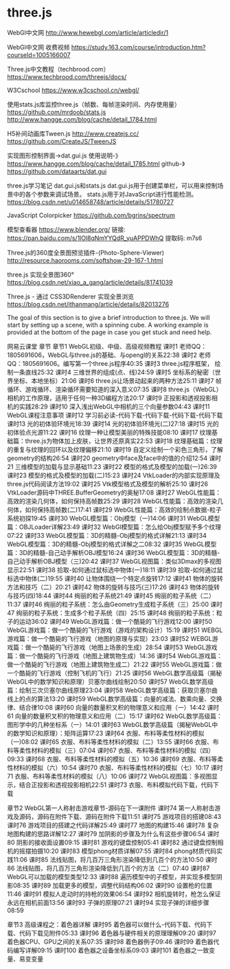 # three.js

WebGl中文网
http://www.hewebgl.com/article/articledir/1

WebGl中文网 收费视频
https://study.163.com/course/introduction.htm?courseId=1005166007

Three.js中文教程（techbrood.com）
https://www.techbrood.com/threejs/docs/

W3Cschool
https://www.w3cschool.cn/webgl/

使用stats.js库监控three.js（帧数、每帧渲染时间、内存使用量）
https://github.com/mrdoob/stats.js
http://www.hangge.com/blog/cache/detail_1784.html

H5补间动画库Tween.js
http://www.createjs.cc/
https://github.com/CreateJS/TweenJS

实现图形控制界面->dat.gui.js
使用说明-》https://www.hangge.com/blog/cache/detail_1785.html
github-》https://github.com/dataarts/dat.gui

three.js学习笔记 dat.gui.js和stats.js
dat.gui.js用于创建菜单栏，可以用来控制场景中的各个参数来调试场景。
stats.js用于对JavaScript进行性能检测。
https://blog.csdn.net/u014658748/article/details/51780727

JavaScript Colorpicker 
https://github.com/bgrins/spectrum

模型查看器
https://www.blender.org/
链接: https://pan.baidu.com/s/1lOl8qNmYYQdR_yuAPPDWhQ 提取码: m7s6

Three.js的360度全景图预览插件-(Photo-Sphere-Viewer)
http://resource.haorooms.com/softshow-29-167-1.html

three.js 实现全景图360°
https://blog.csdn.net/xiao_a_gang/article/details/81741039

Three.js - 通过 CSS3DRenderer 实现全景浏览
https://blog.csdn.net/ithanmang/article/details/82013276

The goal of this section is to give a brief introduction to three.js. We will start by setting up a scene, with a spinning cube. A working example is provided at the bottom of the page in case you get stuck and need help.

网易云课堂 章节
章节1 WebGL初级、中级、高级视频教程
课时1 老师QQ：1805691606，WebGL与three.js的基础、与opengl的关系22:38
课时2 老师QQ：1805691606。编写第一个three.js程序40:35
课时3 three.js程序框架， 绘制一条直线25:32
课时4 三维世界的组成(点、线)24:59
课时5 坐标系的秘密（世界坐标、本地坐标）21:06
课时6 three.js让场景动起来的两种方法25:11
课时7 帧循环、游戏循环、渲染循环需要知道的深入意义07:35
课时8 three.js（WebGL）相机的工作原理，适用于任何一种3D编程方法20:17
课时9 正投影和透视投影相机的实践28:29
课时10 深入浅出WebGL中相机的三个向量参数04:43
课时11 WebGL课程注意事项
课时12 学习前必读-代码下载-代码下载-代码下载-代码下载
课时13 光的初体验环境光18:39
课时14 光的初体验环境光(二)27:18
课时15 光的初体验点光源11:22
课时16 纹理一种让模型美丽的特殊技能08:10
课时17 纹理基础篇：three.js为物体加上皮肤，让世界还原真实22:53
课时18 纹理基础篇：纹理的重复与纹理的回环以及纹理偏移21:10
课时19 自定义绘制一个彩色三角形，了解geometry的结构26:54
课时20 geometry中face及face中的值的介绍12:54
课时21 三维模型的加载与显示基础11:23
课时22 模型的格式及模型的加载(一)26:39
课时23 模型的格式及模型的加载(二)15:23
课时24 VtkLoader的内部实现原理及three.js代码阅读方法19:02
课时25 Vtk模型格式及模型的解析25:10
课时26 VtkLoader源码中THREE.BufferGeometry的奥秘17:08
课时27 WebGL性能篇：高效的渲染几何体，如何保持高帧数25:29
课时28 WebGL性能篇：高效的渲染几何体，如何保持高帧数(二)17:41
课时29 WebGL性能篇：高效的绘制点数据-粒子系统初探19:45
课时30 WebGL模型篇：Obj模型（一)14:06
课时31 WebGL模型篇：OBJLoader详解23:49
课时32 WebGl模型篇：怎么给Obj模型赋予多个纹理07:22
课时33 WebGL模型篇：3D的精髓-Obj模型的格式详解21:13
课时34 WebGL模型篇：3D的精髓-Obj模型的格式详解之二08:32
课时35 WebGL模型篇：3D的精髓-自己动手解析OBJ模型16:24
课时36 WebGL模型篇：3D的精髓-自己动手解析OBJ模型（三)20:42
课时37 WebGL视图篇：类似3Dmax的多视图显示22:51
课时38 拾取-如何通过鼠标选中物体(一)18:11
课时39 拾取-如何通过鼠标选中物体(二)19:55
课时40 让物体围绕一个特定点旋转17:12
课时41 物体的旋转方法和技巧（二）20:21
课时42 物体的旋转与技巧(三)17:26
课时43 物体的旋转与技巧(四)18:44
课时44 绚丽的粒子系统21:49
课时45 绚丽的粒子系统（二）11:37
课时46 绚丽的粒子系统：怎么由Geometry生成粒子系统（三）25:00
课时47 绚丽的粒子系统：生成多个粒子系统（四）25:15
课时48 绚丽的粒子系统：粒子的运动36:02
课时49 WebGL游戏篇：做一个酷毙的飞行游戏12:00
课时50 WebGL游戏篇：做一个酷毙的飞行游戏（游戏的架构设计）15:19
课时51 WEBGL游戏篇：做一个酷毙的飞行游戏（地图的原理与实现）23:03
课时52 WEBGL游戏篇：做一个酷毙的飞行游戏（地图上场景的生成）28:54
课时53 WebGL游戏篇：做一个酷毙的飞行游戏（地图上建筑物生成）14:36
课时54 WebGL游戏篇：做一个酷毙的飞行游戏（地图上建筑物生成二）21:22
课时55 WebGL游戏篇：做一个酷毙的飞行游戏（控制飞机的飞行）21:25
课时56 WebGL数学高级篇（揭秘WebGL中的数学知识和原理）贝塞尔曲线绘制20:50
课时57 WebGL数学高级篇：绘制三次贝塞尔曲线原理23:04
课时58 WebGL数学高级篇：获取贝塞尔曲线上的点的算法13:20
课时59 WebGL数学高级篇：向量的减法、数乘向量、交换律、结合律10:08
课时60 向量的数量积叉积的物理意义和应用（一）14:42
课时61 向量的数量积叉积的物理意义和应用（二）15:17
课时62 WebGL数学高级篇：图形学中的几种坐标系（一）14:01
课时63 WebGL数学高级篇（揭秘WebGL中的数学知识和原理）：矩阵运算17:23
课时64 衣服、布料等柔性材料的模拟（一)08:02
课时65 衣服、布料等柔性材料的模拟（二）13:55
课时66 衣服、布料等柔性材料的模拟（三）07:04
课时67 衣服、布料等柔性材料的模拟（四）09:33
课时68 衣服、布料等柔性材料的模拟（五）10:36
课时69 衣服、布料等柔性材料的模拟（六）10:54
课时70 衣服、布料等柔性材料的模拟（七）10:17
课时71 衣服、布料等柔性材料的模拟（八）10:06
课时72 WebGL视图篇：多视图显示，结合正投影和透视投影相机22:51
课时73 衣服、布料模拟代码下载，代码下载
 
章节2 WebGL第一人称射击游戏章节-源码在下一课附件
课时74 第一人称射击游戏及源码，源码在附件下载、源码在附件下载11:51
课时75 游戏项目的搭建08:43
课时76 游戏项目的搭建之代码详解25:49
课时77 地图的构建15:46
课时78 复杂地图构建的思路详解12:27
课时79 加阴影的步骤及为什么有这些步骤06:54
课时80 阴影的接收面设置09:15
课时81 游戏的键盘控制05:41
课时82 通过键盘控制相机的摇摆拍摄10:20
课时83 模型phong材质详解07:55
课时84 phong材质代码实践11:06
课时85 法线贴图，将几百万三角形渲染降低到几百个的方法10:50
课时86 法线贴图，将几百万三角形渲染降低到几百个的方法（二）07:40
课时87 WebGL可以加载的模型类型12:33
课时88 遍历模型中的子模型，并实现多模型阴影08:35
课时89 加载更多的模型，调整代码结构06:02
课时90 设置枪的位置11:46
课时91 模拟人走动时的持枪的效果06:54
课时92 相机旋转时，枪怎么保证永远在相机前面13:56
课时93 子弹的原理07:21
课时94 实现子弹的详细步骤08:59

章节3 高级课程之：着色器详解
课时95 着色器可以做什么-代码下载、代码下载、代码下载见附件05:33
课时96 着色器与硬件相关的原理理解09:20
课时97 着色器CPU、GPU之间的关系07:35
课时98 着色器例子09:46
课时99 着色器代码编写详解09:15
课时100 着色器之设备坐标系09:03
课时101 着色器之一致变量、易变变量
